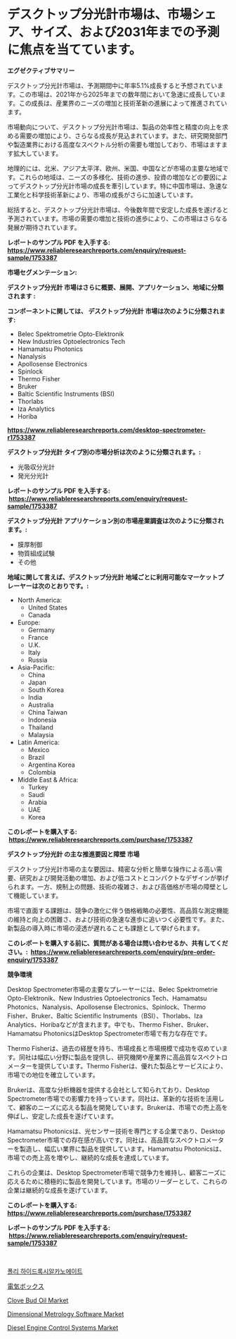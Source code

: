 <p><h1>デスクトップ分光計市場は、市場シェア、サイズ、および2031年までの予測に焦点を当てています。</h1></p><p><strong>エグゼクティブサマリー</strong></p>
<p><p>デスクトップ分光計市場は、予測期間中に年率5.1%成長すると予想されています。この市場は、2021年から2025年までの数年間において急速に成長しています。この成長は、産業界のニーズの増加と技術革新の進展によって推進されています。</p><p>市場動向について、デスクトップ分光計市場は、製品の効率性と精度の向上を求める需要の増加により、さらなる成長が見込まれています。また、研究開発部門や製造業界における高度なスペクトル分析の需要も増加しており、市場はますます拡大しています。</p><p>地理的には、北米、アジア太平洋、欧州、米国、中国などが市場の主要な地域です。これらの地域は、ニーズの多様化、技術の進歩、投資の増加などの要因によってデスクトップ分光計市場の成長を牽引しています。特に中国市場は、急速な工業化と科学技術革新により、市場の成長がさらに加速しています。</p><p>総括すると、デスクトップ分光計市場は、今後数年間で安定した成長を遂げると予測されています。市場の需要の増加と技術の進歩により、この市場はさらなる発展が期待されています。</p></p>
<p><strong>レポートのサンプル PDF を入手する: <a href="https://www.reliableresearchreports.com/enquiry/request-sample/1753387">https://www.reliableresearchreports.com/enquiry/request-sample/1753387</a></strong></p>
<p><strong>市場セグメンテーション:</strong></p>
<p><strong> デスクトップ分光計 市場はさらに概要、展開、アプリケーション、地域に分類されます :</strong></p>
<p><strong>コンポーネントに関しては、 デスクトップ分光計 市場は次のように分類されます: &nbsp;</strong></p>
<p><ul><li>Belec Spektrometrie Opto-Elektronik</li><li>New Industries Optoelectronics Tech</li><li>Hamamatsu Photonics</li><li>Nanalysis</li><li>Apollosense Electronics</li><li>Spinlock</li><li>Thermo Fisher</li><li>Bruker</li><li>Baltic Scientific Instruments (BSI)</li><li>Thorlabs</li><li>Iza Analytics</li><li>Horiba</li></ul></p>
<p><strong><a href="https://www.reliableresearchreports.com/desktop-spectrometer-r1753387">https://www.reliableresearchreports.com/desktop-spectrometer-r1753387</a></strong></p>
<p><strong> デスクトップ分光計 タイプ別の市場分析は次のように分類されます。:</strong></p>
<p><ul><li>光吸収分光計</li><li>発光分光計</li></ul></p>
<p><strong>レポートのサンプル PDF を入手する: &nbsp;<a href="https://www.reliableresearchreports.com/enquiry/request-sample/1753387">https://www.reliableresearchreports.com/enquiry/request-sample/1753387</a></strong></p>
<p><strong> デスクトップ分光計 アプリケーション別の市場産業調査は次のように分類されます。:</strong></p>
<p><ul><li>膜厚制御</li><li>物質組成試験</li><li>その他</li></ul></p>
<p><strong>地域に関して言えば、デスクトップ分光計 地域ごとに利用可能なマーケットプレーヤーは次のとおりです。:</strong></p>
<p><ul>
    <li>
        North America:
        <ul>
            <li>United States</li>
            <li>Canada</li>
        </ul>
    </li>
    <li>
        Europe:
        <ul>
            <li>Germany</li>
            <li>France</li>
            <li>U.K.</li>
            <li>Italy</li>
            <li>Russia</li>
        </ul>
    </li>
    <li>
        Asia-Pacific:
        <ul>
            <li>China</li>
            <li>Japan</li>
            <li>South Korea</li>
            <li>India</li>
            <li>Australia</li>
            <li>China Taiwan</li>
            <li>Indonesia</li>
            <li>Thailand</li>
            <li>Malaysia</li>
        </ul>
    </li>
    <li>
        Latin America:
        <ul>
            <li>Mexico</li>
            <li>Brazil</li>
            <li>Argentina Korea</li>
            <li>Colombia</li>
        </ul>
    </li>
    <li>
        Middle East & Africa:
        <ul>
            <li>Turkey</li>
            <li>Saudi</li>
            <li>Arabia</li>
            <li>UAE</li>
            <li>Korea</li>
        </ul>
    </li>
    </ul></p>
<p><strong>このレポートを購入する: &nbsp;<a href="https://www.reliableresearchreports.com/purchase/1753387">https://www.reliableresearchreports.com/purchase/1753387</a></strong></p>
<p><strong>デスクトップ分光計 の主な推進要因と障壁 市場</strong></p>
<p><p>デスクトップ分光計市場の主な要因は、精密な分析と簡単な操作による高い需要、研究および開発活動の増加、および低コストとコンパクトなデザインが挙げられます。一方、規制上の問題、技術の複雑さ、および高価格が市場の障壁として機能しています。</p><p>市場で直面する課題は、競争の激化に伴う価格戦略の必要性、高品質な測定機能の維持と向上の困難さ、および技術の急速な進歩に追いつく必要性です。また、新製品の導入時に市場の浸透が遅れることも課題として挙げられます。</p></p>
<p><strong>このレポートを購入する前に、質問がある場合は問い合わせるか、共有してください。:&nbsp; <a href="https://www.reliableresearchreports.com/enquiry/pre-order-enquiry/1753387">https://www.reliableresearchreports.com/enquiry/pre-order-enquiry/1753387</a></strong></p>
<p><strong>競争環境</strong></p>
<p><p>Desktop Spectrometer市場の主要なプレーヤーには、Belec Spektrometrie Opto-Elektronik、New Industries Optoelectronics Tech、Hamamatsu Photonics、Nanalysis、Apollosense Electronics、Spinlock、Thermo Fisher、Bruker、Baltic Scientific Instruments（BSI）、Thorlabs、Iza Analytics、Horibaなどが含まれます。中でも、Thermo Fisher、Bruker、Hamamatsu PhotonicsはDesktop Spectrometer市場で有力な存在です。</p><p>Thermo Fisherは、過去の経歴を持ち、市場成長と市場規模で成功を収めています。同社は幅広い分野に製品を提供し、研究機関や産業界に高品質なスペクトロメーターを提供しています。Thermo Fisherは、優れた製品とサービスにより、市場での地位を確立しています。</p><p>Brukerは、高度な分析機器を提供する会社として知られており、Desktop Spectrometer市場での影響力を持っています。同社は、革新的な技術を活用して、顧客のニーズに応える製品を開発しています。Brukerは、市場での売上高を伸ばし、安定した成長を遂げています。</p><p>Hamamatsu Photonicsは、光センサー技術を専門とする企業であり、Desktop Spectrometer市場での存在感が高いです。同社は、高品質なスペクトロメーターを製造し、幅広い業界に製品を提供しています。Hamamatsu Photonicsは、市場での売上高を増やし、継続的な成長を達成しています。</p><p>これらの企業は、Desktop Spectrometer市場で競争力を維持し、顧客ニーズに応えるために積極的に製品を開発しています。市場のリーダーとして、これらの企業は継続的な成長を遂げています。</p></p>
<p><strong>このレポートを購入する: &nbsp; <a href="https://www.reliableresearchreports.com/purchase/1753387">https://www.reliableresearchreports.com/purchase/1753387</a></strong></p>
<p><strong>レポートのサンプル PDF を入手する: &nbsp;<a href="https://www.reliableresearchreports.com/enquiry/request-sample/1753387">https://www.reliableresearchreports.com/enquiry/request-sample/1753387</a></strong><strong></strong></p>
<p>&nbsp;</p>
<p><p><a href="https://medium.com/@mehereenadusoye/%ED%8F%B4%EB%A6%AC-%ED%95%98%EC%9D%B4%EB%93%9C%EB%A1%9D%EC%8B%9C%EC%95%8C%EC%B9%B4%EB%85%B8%EC%97%90%EC%9D%B4%ED%8A%B8-%EC%8B%9C%EC%9E%A5%EC%9D%80-%EC%8B%9C%EC%9E%A5-%EC%A0%90%EC%9C%A0%EC%9C%A8-%EC%8B%9C%EC%9E%A5-%ED%8A%B8%EB%A0%8C%EB%93%9C-%EB%B0%8F-%EC%8B%9C%EC%9E%A5-%EC%84%B1%EC%9E%A5%EC%97%90-%EB%8C%80%ED%95%9C-%EC%A0%95%EB%B3%B4%EB%A5%BC-%EC%A0%9C%EA%B3%B5%ED%95%A9%EB%8B%88%EB%8B%A4-8be1c2c4433d">폴리 하이드록시알카노에이트</a></p><p><a href="https://medium.com/@jewelardner5656/%E9%9B%BB%E6%B0%97%E3%83%9C%E3%83%83%E3%82%AF%E3%82%B9%E5%B8%82%E5%A0%B4%E3%83%AC%E3%83%9D%E3%83%BC%E3%83%88%E3%81%AF-%E3%81%93%E3%81%AE%E5%B8%82%E5%A0%B4%E3%81%AE%E6%9C%80%E6%96%B0%E3%81%AE%E3%83%88%E3%83%AC%E3%83%B3%E3%83%89%E3%81%A8%E6%88%90%E9%95%B7%E3%81%AE%E6%A9%9F%E4%BC%9A%E3%82%92%E6%98%8E%E3%82%89%E3%81%8B%E3%81%AB%E3%81%97%E3%81%A6%E3%81%84%E3%81%BE%E3%81%99-38e06a7ab4a7">電気ボックス</a></p><p><a href="https://www.linkedin.com/pulse/decoding-clove-bud-oil-market-deep-dive-latest-trends-segmentation-8a4ue?trackingId=Nwuow9sdR4LXIryIa6Fekw%3D%3D">Clove Bud Oil Market</a></p><p><a href="https://github.com/biheemgalvinlouises6hokrh3h/Market-Research-Report-List-2/blob/main/dimensional-metrology-software-market.md">Dimensional Metrology Software Market</a></p><p><a href="https://www.linkedin.com/pulse/diesel-engine-control-systems-market-key-successful-business-jjbee?trackingId=l%2B7SiHK2Jp4WJEWBUtIyDw%3D%3D">Diesel Engine Control Systems Market</a></p></p>